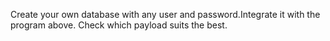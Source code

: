 Create your own database with any user and password.Integrate it with the program above.
Check which payload suits the best.

